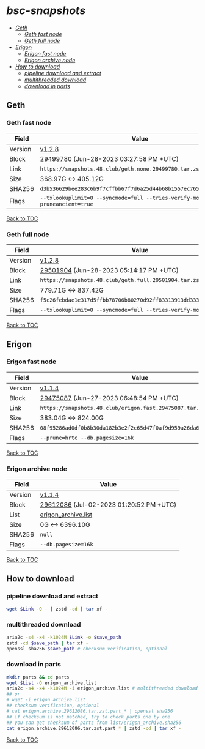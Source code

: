 # *bsc-snapshots*


- *[Geth](#geth)*
    - *[Geth fast node](#geth-fast-node)*
    - *[Geth full node](#geth-full-node)*
- *[Erigon](#erigon)*
    - *[Erigon fast node](#erigon-fast-node)*
    - *[Erigon archive node](#erigon-archive-node)*
- *[How to download](#how-to-download)*
    - *[pipeline download and extract](#pipeline-download-and-extract)*
    - *[multithreaded download](#multithreaded-download)*
    - *[download in parts](#download-in-parts)*

## Geth
### Geth fast node

| Field |Value |
| --- | --- |
| Version | [v1.2.8](https://github.com/bnb-chain/bsc/releases/tag/v1.2.8) |
| Block | [29499780](https://bscscan.com/block/29499780) (Jun-28-2023 03:27:58 PM +UTC) |
| Link | `https://snapshots.48.club/geth.none.29499780.tar.zst` |
| Size | 368.97G <-> 405.12G |
| SHA256 | `d3b536629bee283c6b9f7cffbb67f7d6a25d44b68b1557ec765705c23e2e6b1a` |
| Flags | `--txlookuplimit=0 --syncmode=full --tries-verify-mode=none --pruneancient=true` |

[Back to TOC](#bsc-snapshots)

### Geth full node

| Field |Value |
| --- | --- |
| Version | [v1.2.8](https://github.com/bnb-chain/bsc/releases/tag/v1.2.8) |
| Block | [29501904](https://bscscan.com/block/29501904) (Jun-28-2023 05:14:17 PM +UTC) |
| Link | `https://snapshots.48.club/geth.full.29501904.tar.zst` |
| Size | 779.71G <-> 837.42G |
| SHA256 | `f5c26febdae1e317d5ffbb78706b80270d92ff83313913dd333c590a063754dc` |
| Flags | `--txlookuplimit=0 --syncmode=full --tries-verify-mode=local` |

[Back to TOC](#bsc-snapshots)

## Erigon
### Erigon fast node

| Field |Value |
| --- | --- |
| Version | [v1.1.4](https://github.com/node-real/bsc-erigon/releases/tag/v1.1.4) |
| Block | [29475087](https://bscscan.com/block/29475087) (Jun-27-2023 06:48:54 PM +UTC) |
| Link | `https://snapshots.48.club/erigon.fast.29475087.tar.zst` |
| Size | 383.04G <-> 824.00G |
| SHA256 | `08f95286ad0df0b8b30da182b3e2f2c65d47f0af9d959a26da67ed0403fe7520`|
| Flags | `--prune=hrtc --db.pagesize=16k` |

[Back to TOC](#bsc-snapshots)

### Erigon archive node

| Field |Value |
| --- | --- |
| Version | [v1.1.4](https://github.com/node-real/bsc-erigon/releases/tag/v1.1.4) |
| Block | [29612086](https://bscscan.com/block/29612086) (Jul-02-2023 01:20:52 PM +UTC) |
| List | [erigon_archive.list](list/erigon_archive.list?raw=1) |
| Size | 0G <-> 6396.10G |
| SHA256 | `null` |
| Flags | `--db.pagesize=16k` |

[Back to TOC](#bsc-snapshots)


## How to download
### pipeline download and extract

```bash
wget $Link -O - | zstd -cd | tar xf -
```

### multithreaded download

```bash
aria2c -s4 -x4 -k1024M $Link -o $save_path
zstd -cd $save_path | tar xf -
openssl sha256 $save_path # checksum verification, optional
```

### download in parts

```bash
mkdir parts && cd parts
wget $List -O erigon_archive.list
aria2c -s4 -x4 -k1024M -i erigon_archive.list # multithreaded download
## or
# wget -i erigon_archive.list
## checksum verification, optional
# cat erigon.archive.29612086.tar.zst.part_* | openssl sha256
## if checksum is not matched, try to check parts one by one
## you can get checksum of parts from list/erigon_archive.sha256
cat erigon.archive.29612086.tar.zst.part_* | zstd -cd | tar xf -
```

[Back to TOC](#bsc-snapshots)
